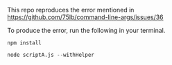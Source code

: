 This repo reproduces the error mentioned in https://github.com/75lb/command-line-args/issues/36

To produce the error, run the following in your terminal.

`npm install`

`node scriptA.js --withHelper`

